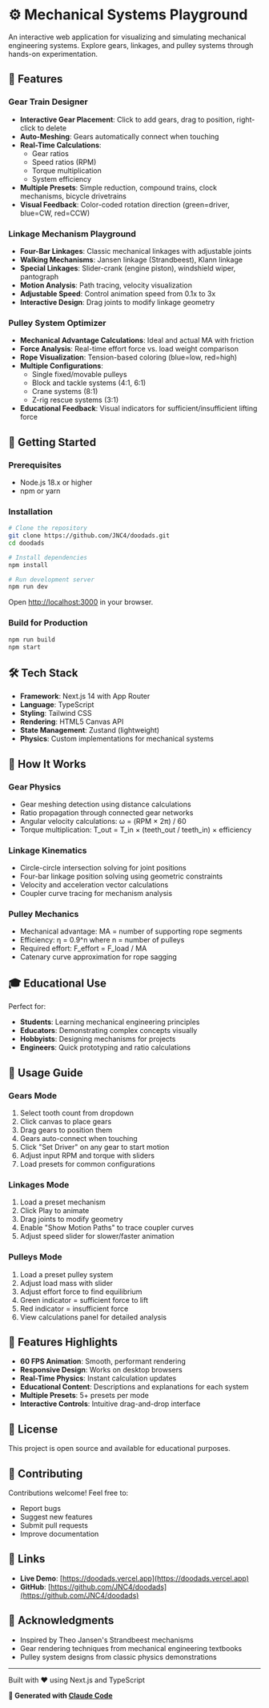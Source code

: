 # ⚙️ Mechanical Systems Playground

An interactive web application for visualizing and simulating mechanical engineering systems. Explore gears, linkages, and pulley systems through hands-on experimentation.

## 🎯 Features

### Gear Train Designer
- **Interactive Gear Placement**: Click to add gears, drag to position, right-click to delete
- **Auto-Meshing**: Gears automatically connect when touching
- **Real-Time Calculations**:
  - Gear ratios
  - Speed ratios (RPM)
  - Torque multiplication
  - System efficiency
- **Multiple Presets**: Simple reduction, compound trains, clock mechanisms, bicycle drivetrains
- **Visual Feedback**: Color-coded rotation direction (green=driver, blue=CW, red=CCW)

### Linkage Mechanism Playground
- **Four-Bar Linkages**: Classic mechanical linkages with adjustable joints
- **Walking Mechanisms**: Jansen linkage (Strandbeest), Klann linkage
- **Special Linkages**: Slider-crank (engine piston), windshield wiper, pantograph
- **Motion Analysis**: Path tracing, velocity visualization
- **Adjustable Speed**: Control animation speed from 0.1x to 3x
- **Interactive Design**: Drag joints to modify linkage geometry

### Pulley System Optimizer
- **Mechanical Advantage Calculations**: Ideal and actual MA with friction
- **Force Analysis**: Real-time effort force vs. load weight comparison
- **Rope Visualization**: Tension-based coloring (blue=low, red=high)
- **Multiple Configurations**:
  - Single fixed/movable pulleys
  - Block and tackle systems (4:1, 6:1)
  - Crane systems (8:1)
  - Z-rig rescue systems (3:1)
- **Educational Feedback**: Visual indicators for sufficient/insufficient lifting force

## 🚀 Getting Started

### Prerequisites
- Node.js 18.x or higher
- npm or yarn

### Installation

```bash
# Clone the repository
git clone https://github.com/JNC4/doodads.git
cd doodads

# Install dependencies
npm install

# Run development server
npm run dev
```

Open [http://localhost:3000](http://localhost:3000) in your browser.

### Build for Production

```bash
npm run build
npm start
```

## 🛠️ Tech Stack

- **Framework**: Next.js 14 with App Router
- **Language**: TypeScript
- **Styling**: Tailwind CSS
- **Rendering**: HTML5 Canvas API
- **State Management**: Zustand (lightweight)
- **Physics**: Custom implementations for mechanical systems

## 📐 How It Works

### Gear Physics
- Gear meshing detection using distance calculations
- Ratio propagation through connected gear networks
- Angular velocity calculations: ω = (RPM × 2π) / 60
- Torque multiplication: T_out = T_in × (teeth_out / teeth_in) × efficiency

### Linkage Kinematics
- Circle-circle intersection solving for joint positions
- Four-bar linkage position solving using geometric constraints
- Velocity and acceleration vector calculations
- Coupler curve tracing for mechanism analysis

### Pulley Mechanics
- Mechanical advantage: MA = number of supporting rope segments
- Efficiency: η = 0.9^n where n = number of pulleys
- Required effort: F_effort = F_load / MA
- Catenary curve approximation for rope sagging

## 🎓 Educational Use

Perfect for:
- **Students**: Learning mechanical engineering principles
- **Educators**: Demonstrating complex concepts visually
- **Hobbyists**: Designing mechanisms for projects
- **Engineers**: Quick prototyping and ratio calculations

## 📱 Usage Guide

### Gears Mode
1. Select tooth count from dropdown
2. Click canvas to place gears
3. Drag gears to position them
4. Gears auto-connect when touching
5. Click "Set Driver" on any gear to start motion
6. Adjust input RPM and torque with sliders
7. Load presets for common configurations

### Linkages Mode
1. Load a preset mechanism
2. Click Play to animate
3. Drag joints to modify geometry
4. Enable "Show Motion Paths" to trace coupler curves
5. Adjust speed slider for slower/faster animation

### Pulleys Mode
1. Load a preset pulley system
2. Adjust load mass with slider
3. Adjust effort force to find equilibrium
4. Green indicator = sufficient force to lift
5. Red indicator = insufficient force
6. View calculations panel for detailed analysis

## 🌟 Features Highlights

- **60 FPS Animation**: Smooth, performant rendering
- **Responsive Design**: Works on desktop browsers
- **Real-Time Physics**: Instant calculation updates
- **Educational Content**: Descriptions and explanations for each system
- **Multiple Presets**: 5+ presets per mode
- **Interactive Controls**: Intuitive drag-and-drop interface

## 📄 License

This project is open source and available for educational purposes.

## 🤝 Contributing

Contributions welcome! Feel free to:
- Report bugs
- Suggest new features
- Submit pull requests
- Improve documentation

## 🔗 Links

- **Live Demo**: [https://doodads.vercel.app](https://doodads.vercel.app)
- **GitHub**: [https://github.com/JNC4/doodads](https://github.com/JNC4/doodads)

## 🙏 Acknowledgments

- Inspired by Theo Jansen's Strandbeest mechanisms
- Gear rendering techniques from mechanical engineering textbooks
- Pulley system designs from classic physics demonstrations

---

Built with ❤️ using Next.js and TypeScript

**🤖 Generated with [Claude Code](https://claude.com/claude-code)**

